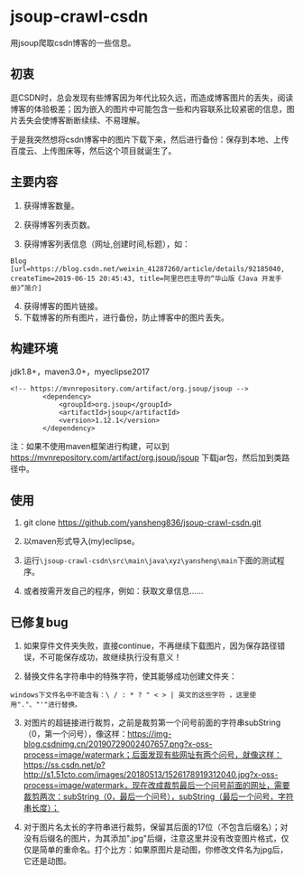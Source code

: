 # jsoup-crawl-csdn

用jsoup爬取csdn博客的一些信息。


## 初衷

逛CSDN时，总会发现有些博客因为年代比较久远，而造成博客图片的丢失，阅读博客的体验极差；因为嵌入的图片中可能包含一些和内容联系比较紧密的信息，图片丢失会使博客断断续续、不易理解。

于是我突然想将csdn博客中的图片下载下来，然后进行备份：保存到本地、上传百度云、上传图床等，然后这个项目就诞生了。


## 主要内容

1. 获得博客数量。

2. 获得博客列表页数。

3. 获得博客列表信息（网址,创建时间,标题），如：
```
Blog [url=https://blog.csdn.net/weixin_41287260/article/details/92185040, createTime=2019-06-15 20:45:43, title=阿里巴巴主导的“华山版《Java 开发手册》”简介]
```
4. 获得博客的图片链接。
5. 下载博客的所有图片，进行备份，防止博客中的图片丢失。


## 构建环境
jdk1.8+，maven3.0+，myeclipse2017

```maven
<!-- https://mvnrepository.com/artifact/org.jsoup/jsoup -->
		<dependency>
			<groupId>org.jsoup</groupId>
			<artifactId>jsoup</artifactId>
			<version>1.12.1</version>
		</dependency>
```

注：如果不使用maven框架进行构建，可以到 <https://mvnrepository.com/artifact/org.jsoup/jsoup> 下载jar包，然后加到类路径中。



## 使用
1. git clone https://github.com/yansheng836/jsoup-crawl-csdn.git

2. 以maven形式导入(my)eclipse。

3. 运行`\jsoup-crawl-csdn\src\main\java\xyz\yansheng\main`下面的测试程序。

4. 或者按需开发自己的程序，例如：获取文章信息……






## 已修复bug

1. 如果穿件文件夹失败，直接continue，不再继续下载图片，因为保存路径错误，不可能保存成功，故继续执行没有意义！

2. 替换文件名字符串中的特殊字符，使其能够成功创建文件夹：

`windows下文件名中不能含有：\ / : * ? " < > | 英文的这些字符 ，这里使用"."、"'"进行替换。`

3.  对图片的超链接进行裁剪，之前是裁剪第一个问号前面的字符串subString（0，第一个问号），像这样：https://img-blog.csdnimg.cn/20190729002407657.png?x-oss-process=image/watermark；后面发现有些网址有两个问号，就像这样：https://ss.csdn.net/p?http://s1.51cto.com/images/20180513/1526178919312040.jpg?x-oss-process=image/watermark，现在改成裁剪最后一个问号前面的网址，需要裁剪两次：subString（0，最后一个问号），subString（最后一个问号，字符串长度）；

4. 对于图片名太长的字符串进行裁剪，保留其后面的17位（不包含后缀名）；对没有后缀名的图片，为其添加".jpg"后缀，注意这里并没有改变图片格式，仅仅是简单的重命名。打个比方：如果原图片是动图，你修改文件名为jpg后，它还是动图。